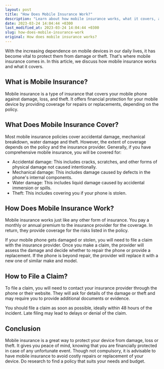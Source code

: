 ```yaml
---
layout: post
title: "How Does Mobile Insurance Work?"
description: "Learn about how mobile insurance works, what it covers, and how to file a claim"
date: 2023-03-24 14:04:44 +0300
last_modified_at: 2023-03-24 14:04:44 +0300
slug: how-does-mobile-insurance-work
original: How does mobile insurance works?
---
```

With the increasing dependence on mobile devices in our daily lives, it has become vital to protect them from damage or theft. That's where mobile insurance comes in. In this article, we discuss how mobile insurance works and what it covers.

## What is Mobile Insurance?

Mobile insurance is a type of insurance that covers your mobile phone against damage, loss, and theft. It offers financial protection for your mobile device by providing coverage for repairs or replacements, depending on the policy. 

## What Does Mobile Insurance Cover?

Most mobile insurance policies cover accidental damage, mechanical breakdown, water damage and theft. However, the extent of coverage depends on the policy and the insurance provider. Generally, if you have comprehensive mobile insurance, you will be covered for:

- Accidental damage: This includes cracks, scratches, and other forms of physical damage not caused intentionally.
- Mechanical damage: This includes damage caused by defects in the phone's internal components.
- Water damage: This includes liquid damage caused by accidental immersion or spills.
- Theft: This includes covering you if your phone is stolen.

## How Does Mobile Insurance Work?

Mobile insurance works just like any other form of insurance. You pay a monthly or annual premium to the insurance provider for the coverage. In return, they provide coverage for the risks listed in the policy. 

If your mobile phone gets damaged or stolen, you will need to file a claim with the insurance provider. Once you make a claim, the provider will assess the damage and decide whether to repair the phone or provide a replacement. If the phone is beyond repair, the provider will replace it with a new one of similar make and model.

## How to File a Claim?

To file a claim, you will need to contact your insurance provider through the phone or their website. They will ask for details of the damage or theft and may require you to provide additional documents or evidence. 

You should file a claim as soon as possible, ideally within 48 hours of the incident. Late filing may lead to delays or denial of the claim. 

## Conclusion

Mobile insurance is a great way to protect your device from damage, loss or theft. It gives you peace of mind, knowing that you are financially protected in case of any unfortunate event. Though not compulsory, it is advisable to have mobile insurance to avoid costly repairs or replacement of your device. Do research to find a policy that suits your needs and budget.